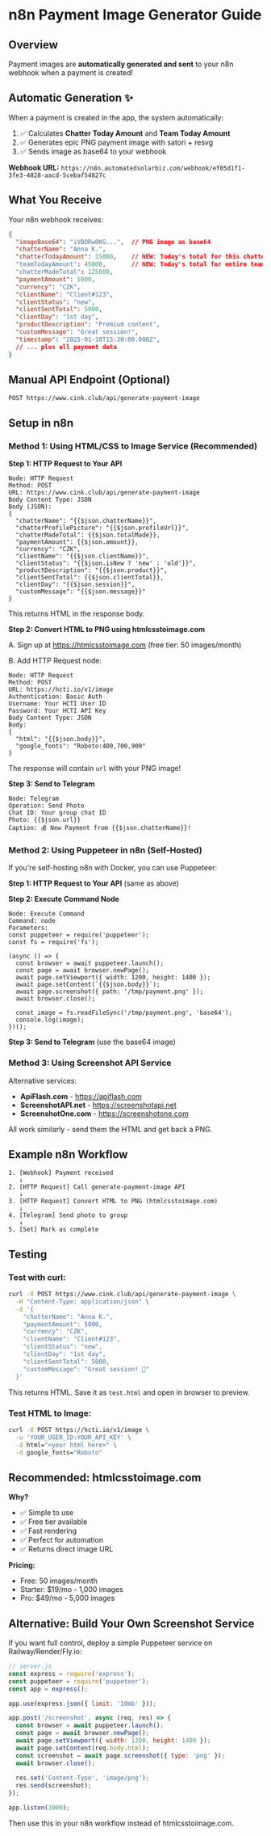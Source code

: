 # n8n Payment Image Generator Guide

## Overview
Payment images are **automatically generated and sent** to your n8n webhook when a payment is created!

## Automatic Generation ✨

When a payment is created in the app, the system automatically:
1. ✅ Calculates **Chatter Today Amount** and **Team Today Amount**
2. ✅ Generates epic PNG payment image with satori + resvg
3. ✅ Sends image as base64 to your webhook

**Webhook URL:** `https://n8n.automatedsolarbiz.com/webhook/ef05d1f1-3fe3-4828-aacd-5cebaf54827c`

## What You Receive

Your n8n webhook receives:
```json
{
  "imageBase64": "iVBORw0KG...",  // PNG image as base64
  "chatterName": "Anna K.",
  "chatterTodayAmount": 15000,    // NEW: Today's total for this chatter
  "teamTodayAmount": 45000,       // NEW: Today's total for entire team
  "chatterMadeTotal": 125000,
  "paymentAmount": 5000,
  "currency": "CZK",
  "clientName": "Client#123",
  "clientStatus": "new",
  "clientSentTotal": 5000,
  "clientDay": "1st day",
  "productDescription": "Premium content",
  "customMessage": "Great session!",
  "timestamp": "2025-01-10T15:30:00.000Z",
  // ... plus all payment data
}
```

## Manual API Endpoint (Optional)
```
POST https://www.cink.club/api/generate-payment-image
```

## Setup in n8n

### Method 1: Using HTML/CSS to Image Service (Recommended)

**Step 1: HTTP Request to Your API**
```
Node: HTTP Request
Method: POST
URL: https://www.cink.club/api/generate-payment-image
Body Content Type: JSON
Body (JSON):
{
  "chatterName": "{{$json.chatterName}}",
  "chatterProfilePicture": "{{$json.profileUrl}}",
  "chatterMadeTotal": {{$json.totalMade}},
  "paymentAmount": {{$json.amount}},
  "currency": "CZK",
  "clientName": "{{$json.clientName}}",
  "clientStatus": "{{$json.isNew ? 'new' : 'old'}}",
  "productDescription": "{{$json.product}}",
  "clientSentTotal": {{$json.clientTotal}},
  "clientDay": "{{$json.session}}",
  "customMessage": "{{$json.message}}"
}
```

This returns HTML in the response body.

**Step 2: Convert HTML to PNG using htmlcsstoimage.com**

A. Sign up at https://htmlcsstoimage.com (free tier: 50 images/month)

B. Add HTTP Request node:
```
Node: HTTP Request
Method: POST
URL: https://hcti.io/v1/image
Authentication: Basic Auth
Username: Your HCTI User ID
Password: Your HCTI API Key
Body Content Type: JSON
Body:
{
  "html": "{{$json.body}}",
  "google_fonts": "Roboto:400,700,900"
}
```

The response will contain `url` with your PNG image!

**Step 3: Send to Telegram**
```
Node: Telegram
Operation: Send Photo
Chat ID: Your group chat ID
Photo: {{$json.url}}
Caption: 💰 New Payment from {{$json.chatterName}}!
```

### Method 2: Using Puppeteer in n8n (Self-Hosted)

If you're self-hosting n8n with Docker, you can use Puppeteer:

**Step 1: HTTP Request to Your API** (same as above)

**Step 2: Execute Command Node**
```
Node: Execute Command
Command: node
Parameters:
const puppeteer = require('puppeteer');
const fs = require('fs');

(async () => {
  const browser = await puppeteer.launch();
  const page = await browser.newPage();
  await page.setViewport({ width: 1200, height: 1400 });
  await page.setContent(`{{$json.body}}`);
  await page.screenshot({ path: '/tmp/payment.png' });
  await browser.close();
  
  const image = fs.readFileSync('/tmp/payment.png', 'base64');
  console.log(image);
})();
```

**Step 3: Send to Telegram** (use the base64 image)

### Method 3: Using Screenshot API Service

Alternative services:
- **ApiFlash.com** - https://apiflash.com
- **ScreenshotAPI.net** - https://screenshotapi.net  
- **ScreenshotOne.com** - https://screenshotone.com

All work similarly - send them the HTML and get back a PNG.

## Example n8n Workflow

```
1. [Webhook] Payment received
   ↓
2. [HTTP Request] Call generate-payment-image API
   ↓
3. [HTTP Request] Convert HTML to PNG (htmlcsstoimage.com)
   ↓
4. [Telegram] Send photo to group
   ↓
5. [Set] Mark as complete
```

## Testing

### Test with curl:
```bash
curl -X POST https://www.cink.club/api/generate-payment-image \
  -H "Content-Type: application/json" \
  -d '{
    "chatterName": "Anna K.",
    "paymentAmount": 5000,
    "currency": "CZK",
    "clientName": "Client#123",
    "clientStatus": "new",
    "clientDay": "1st day",
    "clientSentTotal": 5000,
    "customMessage": "Great session! 🎉"
  }'
```

This returns HTML. Save it as `test.html` and open in browser to preview.

### Test HTML to Image:
```bash
curl -X POST https://hcti.io/v1/image \
  -u 'YOUR_USER_ID:YOUR_API_KEY' \
  -d html="<your html here>" \
  -d google_fonts="Roboto"
```

## Recommended: htmlcsstoimage.com

**Why?**
- ✅ Simple to use
- ✅ Free tier available
- ✅ Fast rendering
- ✅ Perfect for automation
- ✅ Returns direct image URL

**Pricing:**
- Free: 50 images/month
- Starter: $19/mo - 1,000 images
- Pro: $49/mo - 5,000 images

## Alternative: Build Your Own Screenshot Service

If you want full control, deploy a simple Puppeteer service on Railway/Render/Fly.io:

```javascript
// server.js
const express = require('express');
const puppeteer = require('puppeteer');
const app = express();

app.use(express.json({ limit: '10mb' }));

app.post('/screenshot', async (req, res) => {
  const browser = await puppeteer.launch();
  const page = await browser.newPage();
  await page.setViewport({ width: 1200, height: 1400 });
  await page.setContent(req.body.html);
  const screenshot = await page.screenshot({ type: 'png' });
  await browser.close();
  
  res.set('Content-Type', 'image/png');
  res.send(screenshot);
});

app.listen(3000);
```

Then use this in your n8n workflow instead of htmlcsstoimage.com.

